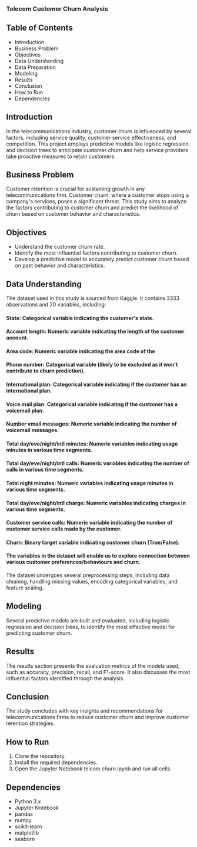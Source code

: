
### Telecom Customer Churn Analysis

## Table of Contents

- Introduction
- Business Problem
- Objectives
- Data Understanding
- Data Preparation
- Modeling
- Results
- Conclusion
- How to Run
- Dependencies

## Introduction

In the telecommunications industry, customer churn is influenced by several factors, including service quality, customer service effectiveness, and competition. This project employs predictive models like logistic regression and decision trees to anticipate customer churn and help service providers take proactive measures to retain customers.

## Business Problem
Customer retention is crucial for sustaining growth in any telecommunications firm. Customer churn, where a customer stops using a company's services, poses a significant threat. This study aims to analyze the factors contributing to customer churn and predict the likelihood of churn based on customer behavior and characteristics.

## Objectives

- Understand the customer churn rate.
- Identify the most influential factors contributing to customer churn.
- Develop a predictive model to accurately predict customer churn based on past behavior and characteristics.

## Data Understanding

The dataset used in this study is sourced from Kaggle. It contains 3333 observations and 20 variables, including:

#### **State:** Categorical variable indicating the customer's state.
#### **Account length:** Numeric variable indicating the length of the customer account.
#### **Area code:** Numeric variable indicating the area code of the
#### **Phone number:** Categorical variable (likely to be excluded as it won't contribute to churn prediction).
#### **International plan:**  Categorical variable indicating if the customer has an international plan.
#### **Voice mail plan:** Categorical variable indicating if the customer has a voicemail plan.
#### **Number vmail messages:** Numeric variable indicating the number of voicemail messages.
#### **Total day/eve/night/intl minutes:** Numeric variables indicating usage minutes in various time segments.
#### **Total day/eve/night/intl calls:** Numeric variables indicating the number of calls in various time segments.
#### **Total night minutes:** Numeric variables indicating usage minutes in various time segments.
#### **Total day/eve/night/intl charge:** Numeric variables indicating charges in various time segments.
#### **Customer service calls:** Numeric variable indicating the number of customer service calls made by the customer.
#### **Churn:** Binary target variable indicating customer churn (True/False).

#### The variables in the dataset will enable us to explore connection between various customer preferences/behaviours  and churn.

The dataset undergoes several preprocessing steps, including data cleaning, handling missing values, encoding categorical variables, and feature scaling.

## Modeling
Several predictive models are built and evaluated, including logistic regression and decision trees, to identify the most effective model for predicting customer churn.

## Results
The results section presents the evaluation metrics of the models used, such as accuracy, precision, recall, and F1-score. It also discusses the most influential factors identified through the analysis.

## Conclusion
The study concludes with key insights and recommendations for telecommunications firms to reduce customer churn and improve customer retention strategies.

## How to Run

1. Clone the repository.
2. Install the required dependencies.
3. Open the Jupyter Notebook telcom churn.ipynb and run all cells.

## Dependencies
- Python 3.x
- Jupyter Notebook
- pandas
- numpy
- scikit-learn
- matplotlib
- seaborn